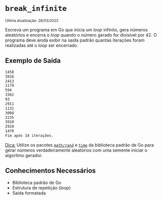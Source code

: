 # `break_infinite`

<sup>Última atualização: 28/03/2022</sup>

Escreva um programa em Go que inicia um *loop* infinito, gera números aleatórios e encerra o *loop* quando o número gerado for divisível por 42. O programa deve ainda exibir na saída padrão quantas iterações foram realizadas até o *loop* ser encerrado.

## Exemplo de Saída

```bash
1458
3816
2413
1179
594
1562
93
2911
1131
3008
2235
3910
2928
1470
Fim após 14 iterações.
```

<ins>Dica:</ins> Utilize os pacotes [``math/rand``](https://pkg.go.dev/math/rand) e [``time``](https://pkg.go.dev/time) da biblioteca padrão de Go para gerar números verdadeiramente aleatórios com uma semente iniciar o algoritmo gerador.

## Conhecimentos Necessários

- Biblioteca padrão de Go
- Estrutura de repetição (*loop*)
- Saída formatada